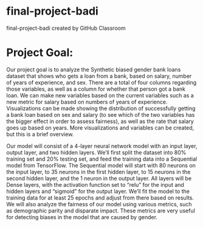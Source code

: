 # final-project-badi
final-project-badi created by GitHub Classroom

# Project Goal:
Our project goal is to analyze the Synthetic biased gender bank loans dataset that shows who gets a loan from a bank, based on salary, number of years of experience, and sex. There are a total of four columns regarding those variables, as well as a column for whether that person got a bank loan. We can make new variables based on the current variables such as a new metric for salary based on numbers of years of experience. Visualizations can be made showing the distribution of successfully getting a bank loan based on sex and salary (to see which of the two variables has the bigger effect in order to assess fairness), as well as the rate that salary goes up based on years. More visualizations and variables can be created, but this is a brief overview. 

Our model will consist of a 4-layer neural network model with an input layer, output layer, and two hidden layers. We’ll first split the dataset into 80% training set and 20% testing set, and feed the training data into a Sequential model from TensorFlow. The Sequential model will start with 80 neurons on the input layer, to 35 neurons in the first hidden layer, to 15 neurons in the second hidden layer, and the 1 neuron in the output layer. All layers will be Dense layers, with the activation function set to “relu” for the input and hidden layers and “sigmoid” for the output layer. We’ll fit the model to the training data for at least 25 epochs and adjust from there based on results. We will also analyze the fairness of our model using various metrics, such as demographic parity and disparate impact. These metrics are very useful for detecting biases in the model that are caused by gender.


